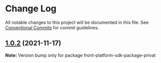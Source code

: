 # Change Log

All notable changes to this project will be documented in this file.
See [Conventional Commits](https://conventionalcommits.org) for commit guidelines.

## [1.0.2](https://github.com/maksym-leichenko/front-platform-repo-b/compare/v1.0.1...v1.0.2) (2021-11-17)

**Note:** Version bump only for package front-platform-sdk-package-privat
